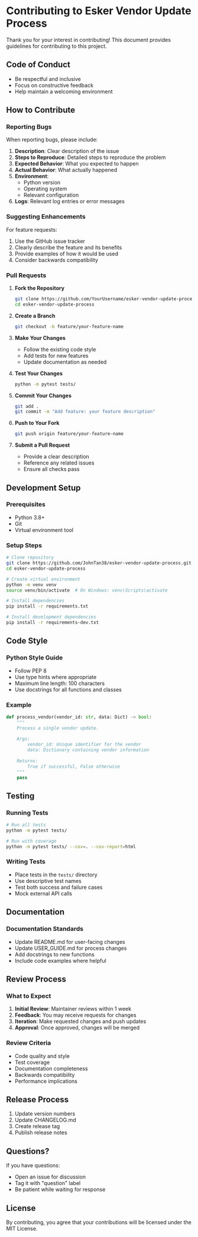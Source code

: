 # Contributing to Esker Vendor Update Process

Thank you for your interest in contributing! This document provides guidelines for contributing to this project.

## Code of Conduct

- Be respectful and inclusive
- Focus on constructive feedback
- Help maintain a welcoming environment

## How to Contribute

### Reporting Bugs

When reporting bugs, please include:

1. **Description**: Clear description of the issue
2. **Steps to Reproduce**: Detailed steps to reproduce the problem
3. **Expected Behavior**: What you expected to happen
4. **Actual Behavior**: What actually happened
5. **Environment**: 
   - Python version
   - Operating system
   - Relevant configuration
6. **Logs**: Relevant log entries or error messages

### Suggesting Enhancements

For feature requests:

1. Use the GitHub issue tracker
2. Clearly describe the feature and its benefits
3. Provide examples of how it would be used
4. Consider backwards compatibility

### Pull Requests

1. **Fork the Repository**
   ```bash
   git clone https://github.com/YourUsername/esker-vendor-update-process.git
   cd esker-vendor-update-process
   ```

2. **Create a Branch**
   ```bash
   git checkout -b feature/your-feature-name
   ```

3. **Make Your Changes**
   - Follow the existing code style
   - Add tests for new features
   - Update documentation as needed

4. **Test Your Changes**
   ```bash
   python -m pytest tests/
   ```

5. **Commit Your Changes**
   ```bash
   git add .
   git commit -m "Add feature: your feature description"
   ```

6. **Push to Your Fork**
   ```bash
   git push origin feature/your-feature-name
   ```

7. **Submit a Pull Request**
   - Provide a clear description
   - Reference any related issues
   - Ensure all checks pass

## Development Setup

### Prerequisites

- Python 3.8+
- Git
- Virtual environment tool

### Setup Steps

```bash
# Clone repository
git clone https://github.com/JohnTan38/esker-vendor-update-process.git
cd esker-vendor-update-process

# Create virtual environment
python -m venv venv
source venv/bin/activate  # On Windows: venv\Scripts\activate

# Install dependencies
pip install -r requirements.txt

# Install development dependencies
pip install -r requirements-dev.txt
```

## Code Style

### Python Style Guide

- Follow PEP 8
- Use type hints where appropriate
- Maximum line length: 100 characters
- Use docstrings for all functions and classes

### Example

```python
def process_vendor(vendor_id: str, data: Dict) -> bool:
    """
    Process a single vendor update.
    
    Args:
        vendor_id: Unique identifier for the vendor
        data: Dictionary containing vendor information
        
    Returns:
        True if successful, False otherwise
    """
    pass
```

## Testing

### Running Tests

```bash
# Run all tests
python -m pytest tests/

# Run with coverage
python -m pytest tests/ --cov=. --cov-report=html
```

### Writing Tests

- Place tests in the `tests/` directory
- Use descriptive test names
- Test both success and failure cases
- Mock external API calls

## Documentation

### Documentation Standards

- Update README.md for user-facing changes
- Update USER_GUIDE.md for process changes
- Add docstrings to new functions
- Include code examples where helpful

## Review Process

### What to Expect

1. **Initial Review**: Maintainer reviews within 1 week
2. **Feedback**: You may receive requests for changes
3. **Iteration**: Make requested changes and push updates
4. **Approval**: Once approved, changes will be merged

### Review Criteria

- Code quality and style
- Test coverage
- Documentation completeness
- Backwards compatibility
- Performance implications

## Release Process

1. Update version numbers
2. Update CHANGELOG.md
3. Create release tag
4. Publish release notes

## Questions?

If you have questions:

- Open an issue for discussion
- Tag it with "question" label
- Be patient while waiting for response

## License

By contributing, you agree that your contributions will be licensed under the MIT License.
